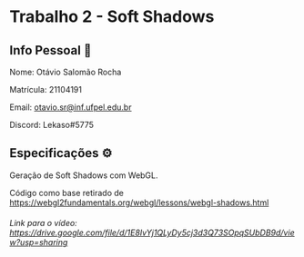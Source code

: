 # Trabalho 2 - Soft Shadows

## Info Pessoal 👥
Nome: Otávio Salomão Rocha

Matrícula: 21104191

Email: otavio.sr@inf.ufpel.edu.br

Discord: Lekaso#5775
 
## Especificações ⚙️
Geração de Soft Shadows com WebGL.

Código como base retirado de https://webgl2fundamentals.org/webgl/lessons/webgl-shadows.html

###### Link para o vídeo: https://drive.google.com/file/d/1E8IvYj1QLyDy5cj3d3Q73SOpqSUbDB9d/view?usp=sharing

